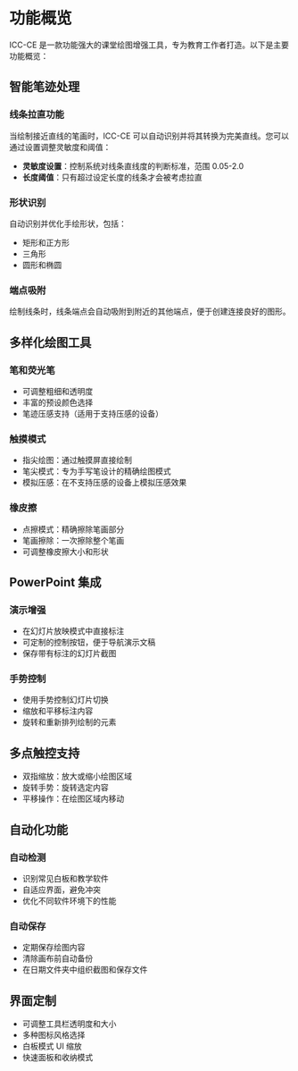 # 功能概览

ICC-CE 是一款功能强大的课堂绘图增强工具，专为教育工作者打造。以下是主要功能概览：

## 智能笔迹处理

### 线条拉直功能

当绘制接近直线的笔画时，ICC-CE 可以自动识别并将其转换为完美直线。您可以通过设置调整灵敏度和阈值：

- **灵敏度设置**：控制系统对线条直线度的判断标准，范围 0.05-2.0
- **长度阈值**：只有超过设定长度的线条才会被考虑拉直

### 形状识别

自动识别并优化手绘形状，包括：

- 矩形和正方形
- 三角形
- 圆形和椭圆

### 端点吸附

绘制线条时，线条端点会自动吸附到附近的其他端点，便于创建连接良好的图形。

## 多样化绘图工具

### 笔和荧光笔

- 可调整粗细和透明度
- 丰富的预设颜色选择
- 笔迹压感支持（适用于支持压感的设备）

### 触摸模式

- 指尖绘图：通过触摸屏直接绘制
- 笔尖模式：专为手写笔设计的精确绘图模式
- 模拟压感：在不支持压感的设备上模拟压感效果

### 橡皮擦

- 点擦模式：精确擦除笔画部分
- 笔画擦除：一次擦除整个笔画
- 可调整橡皮擦大小和形状

## PowerPoint 集成

### 演示增强

- 在幻灯片放映模式中直接标注
- 可定制的控制按钮，便于导航演示文稿
- 保存带有标注的幻灯片截图

### 手势控制

- 使用手势控制幻灯片切换
- 缩放和平移标注内容
- 旋转和重新排列绘制的元素

## 多点触控支持

- 双指缩放：放大或缩小绘图区域
- 旋转手势：旋转选定内容
- 平移操作：在绘图区域内移动

## 自动化功能

### 自动检测

- 识别常见白板和教学软件
- 自适应界面，避免冲突
- 优化不同软件环境下的性能

### 自动保存

- 定期保存绘图内容
- 清除画布前自动备份
- 在日期文件夹中组织截图和保存文件

## 界面定制

- 可调整工具栏透明度和大小
- 多种图标风格选择
- 白板模式 UI 缩放
- 快速面板和收纳模式

